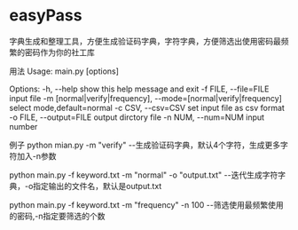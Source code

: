 # easyPass
字典生成和整理工具，方便生成验证码字典，字符字典，方便筛选出使用密码最频繁的密码作为你的社工库

用法
Usage: main.py [options]

Options:
  -h, --help            show this help message and exit
  -f FILE, --file=FILE  input file
  -m [normal|verify|frequency], --mode=[normal|verify|frequency]
                        select mode,default=normal
  -c CSV, --csv=CSV     set input file as csv format
  -o FILE, --output=FILE
                        output dirctory file
  -n NUM, --num=NUM     input number
  
  
例子
python mian.py -m "verify"
--生成验证码字典，默认4个字符，生成更多字符加入-n参数
    
python main.py -f keyword.txt -m "normal" -o "output.txt"
--迭代生成字符字典，-o指定输出的文件名，默认是output.txt
    
python main.py -f keyword.txt -m "frequency" -n 100
--筛选使用最频繁使用的密码,-n指定要筛选的个数